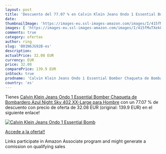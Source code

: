 ```yaml
---
layout: post
title: 'Descuento del 77.07 % en Calvin Klein Jeans Ondo 1 Essential Bomb'
date: 
thumbnailImage: 'https://images-eu.ssl-images-amazon.com/images/I/415fMuTXekL._SL200_.jpg'
images: [ 'https://images-eu.ssl-images-amazon.com/images/I/415fMuTXekL._SL200_.jpg' ]
comments: true
category: ofertas
author: ring
slug: 'B01N6JG92B-es'
description:
actualPrice: 32.08 EUR
currency: EUR
price: 32.08
comparePrice: 139.9 EUR
inStock: true
prodname: 'Calvin Klein Jeans Ondo 1 Essential Bomber Chaqueta de Bombardero  Azul  Night Sky 402   XX-Large para Hombre'
country: 'es'
---
```


Tienes [Calvin Klein Jeans Ondo 1 Essential Bomber Chaqueta de Bombardero  Azul  Night Sky 402   XX-Large para Hombre](https://www.amazon.es/dp/B01N6JG92B/?tag=tolees-21) con un 77.07 % de descuento con precio de oferta de 32.08 EUR (original: 139.9 EUR) en el siguiente enlace!

[![Calvin Klein Jeans Ondo 1 Essential Bomb](https://images-eu.ssl-images-amazon.com/images/I/415fMuTXekL._SL200_.jpg)](https://www.amazon.es/dp/B01N6JG92B/?tag=tolees-21)

[Accede a la oferta!!](https://www.amazon.es/dp/B01N6JG92B/?tag=tolees-21)

Links participate in Amazon Associate program and might generate a comission on qualifying sales



